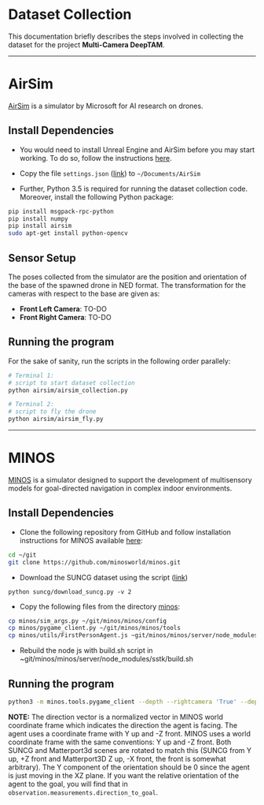 # Dataset Collection

This documentation briefly describes the steps involved in collecting the dataset for the project __Multi-Camera DeepTAM__.

---

# AirSim

[AirSim](https://github.com/Microsoft/AirSim) is a simulator by Microsoft for AI research on drones.  

## Install Dependencies

* You would need to install Unreal Engine and AirSim before you may start working. To do so, follow the instructions [here](https://microsoft.github.io/AirSim/docs/build_linux/).

* Copy the file `settings.json` ([link](airsim/utils/settings.json)) to `~/Documents/AirSim`

* Further, Python 3.5 is required for running the dataset collection code. Moreover, install the following Python package:

```bash
pip install msgpack-rpc-python
pip install numpy
pip install airsim
sudo apt-get install python-opencv
```

## Sensor Setup

The poses collected from the simulator are the position and orientation of the base of the spawned drone in NED format. The transformation for the cameras with respect to the base are given as:
* __Front Left Camera__: TO-DO
* __Front Right Camera__: TO-DO

## Running the program

For the sake of sanity, run the scripts in the following order parallely:
```bash
# Terminal 1:
# script to start dataset collection
python airsim/airsim_collection.py

# Terminal 2:
# script to fly the drone
python airsim/airsim_fly.py
```

---

# MINOS

[MINOS](https://github.com/minosworld/minos) is a simulator designed to support the development of multisensory models for goal-directed navigation in complex indoor environments.

## Install Dependencies

* Clone the following repository from GitHub and follow installation instructions for MINOS available [here](https://github.com/minosworld/minos#installing):
```bash
cd ~/git
git clone https://github.com/minosworld/minos.git
```

* Download the SUNCG dataset using the script ([link](suncg/download_suncg.py))
```
python suncg/download_suncg.py -v 2
```

* Copy the following files from the directory [minos](minos):
```bash
cp minos/sim_args.py ~/git/minos/minos/config
cp minos/pygame_client.py ~/git/minos/minos/tools
cp minos/utils/FirstPersonAgent.js ~git/minos/minos/server/node_modules/sstk/client/js/lib/sim
```
* Rebuild the node js with build.sh script in ~git/minos/minos/server/node_modules/sstk/build.sh

## Running the program

```bash
python3 -m minos.tools.pygame_client --depth --rightcamera 'True' --depthright 'True' --save_toc 'True' --save_rootdir
```

__NOTE:__ The direction vector is a normalized vector in MINOS world coordinate frame which indicates the direction the agent is facing. The agent uses a coordinate frame with Y up and -Z front. MINOS uses a world coordinate frame with the same conventions: Y up and -Z front. Both SUNCG and Matterport3d scenes are rotated to match this (SUNCG from Y up, +Z front and Matterport3D Z up, -X front, the front is somewhat arbitrary). The Y component of the orientation should be 0 since the agent is just moving in the XZ plane. If you want the relative orientation of the agent to the goal, you will find that in `observation.measurements.direction_to_goal`.
